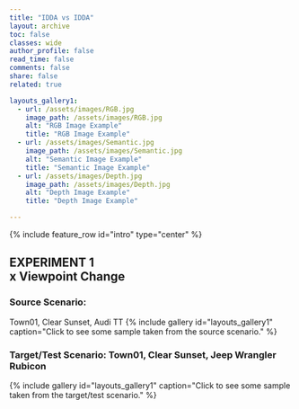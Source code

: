 ```yaml
---
title: "IDDA vs IDDA"
layout: archive
toc: false
classes: wide
author_profile: false
read_time: false
comments: false
share: false
related: true

layouts_gallery1:
  - url: /assets/images/RGB.jpg
    image_path: /assets/images/RGB.jpg
    alt: "RGB Image Example"
    title: "RGB Image Example"
  - url: /assets/images/Semantic.jpg
    image_path: /assets/images/Semantic.jpg
    alt: "Semantic Image Example"
    title: "Semantic Image Example"
  - url: /assets/images/Depth.jpg
    image_path: /assets/images/Depth.jpg
    alt: "Depth Image Example"
    title: "Depth Image Example"

---
```

{% include feature_row id="intro" type="center" %}

## EXPERIMENT 1 <br>x Viewpoint Change

### Source Scenario: 
Town01, Clear Sunset, Audi TT
{% include gallery id="layouts_gallery1" caption="Click to see some sample taken from the source scenario." %}

### Target/Test Scenario: Town01, Clear Sunset, Jeep Wrangler Rubicon
{% include gallery id="layouts_gallery1" caption="Click to see some sample taken from the target/test scenario." %}

